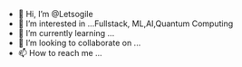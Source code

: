 - 👋 Hi, I’m @Letsogile
- 👀 I’m interested in ...Fullstack, ML,AI,Quantum Computing
- 🌱 I’m currently learning ...
- 💞️ I’m looking to collaborate on ...
- 📫 How to reach me ...

<!---
Letsogile/Letsogile is a ✨ special ✨ repository because its `README.md` (this file) appears on your GitHub profile.
You can click the Preview link to take a look at your changes.
--->
